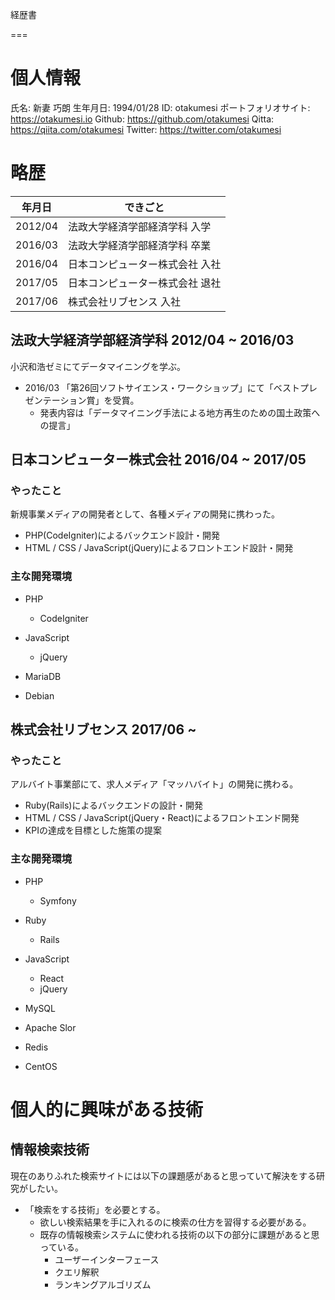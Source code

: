 経歴書

===

# 個人情報

氏名: 新妻 巧朗
生年月日: 1994/01/28
ID: otakumesi
ポートフォリオサイト: https://otakumesi.io
Github: https://github.com/otakumesi
Qitta: https://qiita.com/otakumesi
Twitter: https://twitter.com/otakumesi

# 略歴
| 年月日 | できごと |
|---|---|
| 2012/04 | 法政大学経済学部経済学科 入学|
| 2016/03 | 法政大学経済学部経済学科 卒業|
| 2016/04 | 日本コンピューター株式会社 入社 |
| 2017/05 | 日本コンピューター株式会社 退社 |
| 2017/06 | 株式会社リブセンス 入社 |

## 法政大学経済学部経済学科 2012/04 ~ 2016/03
小沢和浩ゼミにてデータマイニングを学ぶ。

* 2016/03 「第26回ソフトサイエンス・ワークショップ」にて「ベストプレゼンテーション賞」を受賞。
  * 発表内容は「データマイニング手法による地方再生のための国土政策への提言」

## 日本コンピューター株式会社 2016/04 ~ 2017/05
### やったこと
新規事業メディアの開発者として、各種メディアの開発に携わった。
* PHP(CodeIgniter)によるバックエンド設計・開発
* HTML / CSS / JavaScript(jQuery)によるフロントエンド設計・開発

### 主な開発環境

* PHP
  * CodeIgniter

* JavaScript
  * jQuery

* MariaDB

* Debian

## 株式会社リブセンス 2017/06 ~
### やったこと
アルバイト事業部にて、求人メディア「マッハバイト」の開発に携わる。
* Ruby(Rails)によるバックエンドの設計・開発
* HTML / CSS / JavaScript(jQuery・React)によるフロントエンド開発
* KPIの達成を目標とした施策の提案

### 主な開発環境

* PHP
  * Symfony
* Ruby
  * Rails

* JavaScript
  * React
  * jQuery

* MySQL
* Apache Slor
* Redis

* CentOS

# 個人的に興味がある技術

## 情報検索技術
現在のありふれた検索サイトには以下の課題感があると思っていて解決をする研究がしたい。
* 「検索をする技術」を必要とする。
  * 欲しい検索結果を手に入れるのに検索の仕方を習得する必要がある。
  * 既存の情報検索システムに使われる技術の以下の部分に課題があると思っている。
      * ユーザーインターフェース
      * クエリ解釈
      * ランキングアルゴリズム
